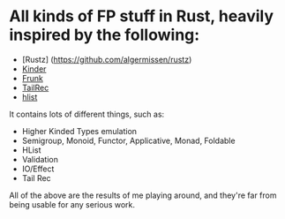 # All kinds of FP stuff in Rust, heavily inspired by the following:
  - [Rustz] (https://github.com/algermissen/rustz)
  - [Kinder](https://github.com/KitFreddura/Kinder)
  - [Frunk](https://github.com/lloydmeta/frunk)
  - [TailRec](https://github.com/freebroccolo/tailrec.rs)
  - [hlist](https://github.com/Sgeo/hlist)

  It contains lots of different things, such as:
  - Higher Kinded Types emulation
  - Semigroup, Monoid, Functor, Applicative, Monad, Foldable
  - HList
  - Validation
  - IO/Effect
  - Tail Rec

  All of the above are the results of me playing around, and they're far from being usable for any serious work.


